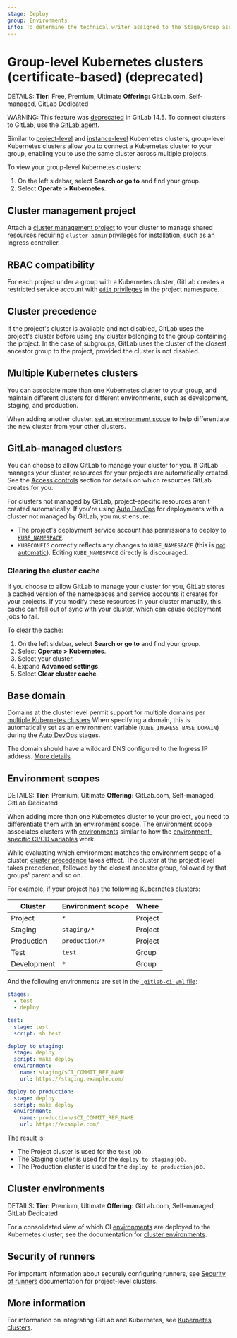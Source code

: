 ```yaml
---
stage: Deploy
group: Environments
info: To determine the technical writer assigned to the Stage/Group associated with this page, see https://handbook.gitlab.com/handbook/product/ux/technical-writing/#assignments
---
```


# Group-level Kubernetes clusters (certificate-based) (deprecated)

DETAILS:
**Tier:** Free, Premium, Ultimate
**Offering:** GitLab.com, Self-managed, GitLab Dedicated

WARNING:
This feature was [deprecated](https://gitlab.com/groups/gitlab-org/configure/-/epics/8) in GitLab 14.5. To connect clusters to GitLab,
use the [GitLab agent](../../clusters/agent/index.md).

Similar to [project-level](../../project/clusters/index.md) and
[instance-level](../../instance/clusters/index.md) Kubernetes clusters,
group-level Kubernetes clusters allow you to connect a Kubernetes cluster to
your group, enabling you to use the same cluster across multiple projects.

To view your group-level Kubernetes clusters:

1. On the left sidebar, select **Search or go to** and find your group.
1. Select **Operate > Kubernetes**.

## Cluster management project

Attach a [cluster management project](../../clusters/management_project.md)
to your cluster to manage shared resources requiring `cluster-admin` privileges for
installation, such as an Ingress controller.

## RBAC compatibility

For each project under a group with a Kubernetes cluster, GitLab creates a restricted
service account with [`edit` privileges](https://kubernetes.io/docs/reference/access-authn-authz/rbac/#user-facing-roles)
in the project namespace.

## Cluster precedence

If the project's cluster is available and not disabled, GitLab uses the
project's cluster before using any cluster belonging to the group containing
the project.
In the case of subgroups, GitLab uses the cluster of the closest ancestor group
to the project, provided the cluster is not disabled.

## Multiple Kubernetes clusters

You can associate more than one Kubernetes cluster to your group, and maintain different clusters
for different environments, such as development, staging, and production.

When adding another cluster,
[set an environment scope](#environment-scopes) to help
differentiate the new cluster from your other clusters.

## GitLab-managed clusters

You can choose to allow GitLab to manage your cluster for you. If GitLab manages
your cluster, resources for your projects are automatically created. See the
[Access controls](../../project/clusters/cluster_access.md)
section for details on which resources GitLab creates for you.

For clusters not managed by GitLab, project-specific resources aren't created
automatically. If you're using [Auto DevOps](../../../topics/autodevops/index.md)
for deployments with a cluster not managed by GitLab, you must ensure:

- The project's deployment service account has permissions to deploy to
  [`KUBE_NAMESPACE`](../../project/clusters/deploy_to_cluster.md#deployment-variables).
- `KUBECONFIG` correctly reflects any changes to `KUBE_NAMESPACE`
  (this is [not automatic](https://gitlab.com/gitlab-org/gitlab/-/issues/31519)). Editing
  `KUBE_NAMESPACE` directly is discouraged.

### Clearing the cluster cache

If you choose to allow GitLab to manage your cluster for you, GitLab stores a cached
version of the namespaces and service accounts it creates for your projects. If you
modify these resources in your cluster manually, this cache can fall out of sync with
your cluster, which can cause deployment jobs to fail.

To clear the cache:

1. On the left sidebar, select **Search or go to** and find your group.
1. Select **Operate > Kubernetes**.
1. Select your cluster.
1. Expand **Advanced settings**.
1. Select **Clear cluster cache**.

## Base domain

Domains at the cluster level permit support for multiple domains
per [multiple Kubernetes clusters](#multiple-kubernetes-clusters) When specifying a domain,
this is automatically set as an environment variable (`KUBE_INGRESS_BASE_DOMAIN`) during
the [Auto DevOps](../../../topics/autodevops/index.md) stages.

The domain should have a wildcard DNS configured to the Ingress IP address. [More details](../../project/clusters/gitlab_managed_clusters.md#base-domain).

## Environment scopes

DETAILS:
**Tier:** Premium, Ultimate
**Offering:** GitLab.com, Self-managed, GitLab Dedicated

When adding more than one Kubernetes cluster to your project, you need to differentiate
them with an environment scope. The environment scope associates clusters with
[environments](../../../ci/environments/index.md) similar to how the
[environment-specific CI/CD variables](../../../ci/environments/index.md#limit-the-environment-scope-of-a-cicd-variable)
work.

While evaluating which environment matches the environment scope of a
cluster, [cluster precedence](#cluster-precedence) takes
effect. The cluster at the project level takes precedence, followed
by the closest ancestor group, followed by that groups' parent and so
on.

For example, if your project has the following Kubernetes clusters:

| Cluster    | Environment scope   | Where     |
| ---------- | ------------------- | ----------|
| Project    | `*`                 | Project   |
| Staging    | `staging/*`         | Project   |
| Production | `production/*`      | Project   |
| Test       | `test`              | Group     |
| Development| `*`                 | Group     |

And the following environments are set in the [`.gitlab-ci.yml` file](../../../ci/index.md#the-gitlab-ciyml-file):

```yaml
stages:
  - test
  - deploy

test:
  stage: test
  script: sh test

deploy to staging:
  stage: deploy
  script: make deploy
  environment:
    name: staging/$CI_COMMIT_REF_NAME
    url: https://staging.example.com/

deploy to production:
  stage: deploy
  script: make deploy
  environment:
    name: production/$CI_COMMIT_REF_NAME
    url: https://example.com/
```

The result is:

- The Project cluster is used for the `test` job.
- The Staging cluster is used for the `deploy to staging` job.
- The Production cluster is used for the `deploy to production` job.

## Cluster environments

DETAILS:
**Tier:** Premium, Ultimate
**Offering:** GitLab.com, Self-managed, GitLab Dedicated

For a consolidated view of which CI [environments](../../../ci/environments/index.md)
are deployed to the Kubernetes cluster, see the documentation for
[cluster environments](../../clusters/environments.md).

## Security of runners

For important information about securely configuring runners, see
[Security of runners](../../project/clusters/cluster_access.md#security-of-runners)
documentation for project-level clusters.

## More information

For information on integrating GitLab and Kubernetes, see
[Kubernetes clusters](../../infrastructure/clusters/index.md).

<!-- ## Troubleshooting

Include any troubleshooting steps that you can foresee. If you know beforehand what issues
one might have when setting this up, or when something is changed, or on upgrading, it's
important to describe those, too. Think of things that may go wrong and include them here.
This is important to minimize requests for support, and to avoid doc comments with
questions that you know someone might ask.

Each scenario can be a third-level heading, for example `### Getting error message X`.
If you have none to add when creating a doc, leave this section in place
but commented out to help encourage others to add to it in the future. -->
